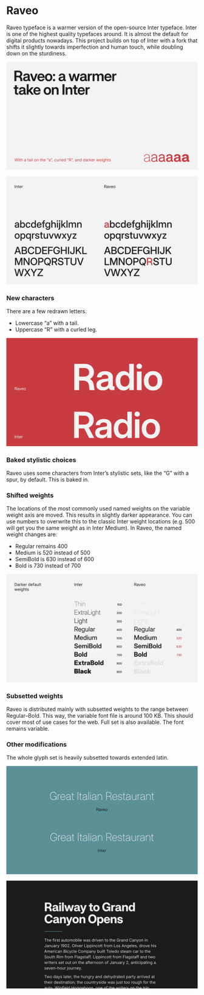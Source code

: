 # Raveo
Raveo typeface is a warmer version of the open-source Inter typeface. Inter is one of the highest quality typefaces around. It is almost the default for digital products nowadays. This project builds on top of Inter with a fork that shifts it slightly towards imperfection and human touch, while doubling down on the sturdiness.

![Raveo is a warmer take on Inter](/documentation/images/raveo_01.png?raw=true "Title")

![Updated characters](/documentation/images/raveo_03.png?raw=true "Title")

### New characters
There are a few redrawn letters.
- Lowercase “a” with a tail.
- Uppercase “R” with a curled leg.

![Differences between Inter and Raveo: "Radio"](/documentation/images/raveo_02.png?raw=true "Title")

### Baked stylistic choices
Raveo uses some characters from Inter’s stylistic sets, like the “G” with a spur, by default. This is baked in.

### Shifted weights
The locations of the most commonly used named weights on the variable weight axis are moved. This results in slightly darker appearance. You can use numbers to overwrite this to the classic Inter weight locations (e.g. 500 will get you the same weight as in Inter Medium).
In Raveo, the named weight changes are:
- Regular remains 400
- Medium is 520 instead of 500
- SemiBold is 630 instead of 600
- Bold is 730 instead of 700

![Darker default weights](/documentation/images/raveo_05.png?raw=true "Title")

### Subsetted weights
Raveo is distributed mainly with subsetted weights to the range between Regular–Bold. This way, the variable font file is around 100 KB. This should cover most of use cases for the web. Full set is also available. The font remains variable.

### Other modifications
The whole glyph set is heavily subsetted towards extended latin.

![Differences between Inter and Raveo: thin, elegant weights](/documentation/images/raveo_06.png?raw=true "Title")

![Showcase of Raveo in body text](/documentation/images/raveo_04.png?raw=true "Title")